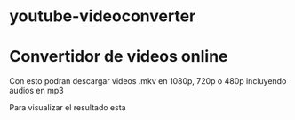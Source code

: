 # youtube-videoconverter
<h1>Convertidor de videos online</h1>


<p>Con esto podran descargar videos .mkv en 1080p, 720p o 480p incluyendo audios en mp3</p>
<p>Para visualizar el resultado esta <a href="https://youtube-videoconverter.herokuapp.com/"></a></p>
